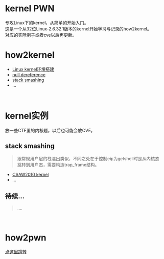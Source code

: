 # kernel PWN
专攻Linux下的kernel，从简单的开始入门。</br>
这是一个从32位Linux-2.6.32.1版本的kernel开始学习与记录的how2kernel。</br>
对应的实际例子或者cve以后再更新。</br>



# how2kernel

- [Linux kernel环境搭建](https://github.com/fangdada/kernelPWN/tree/master/how2kernel/00build_environ)
- [null dereference](https://github.com/fangdada/kernelPWN/tree/master/how2kernel/01null_dereference)
- [stack smashing](https://github.com/fangdada/kernelPWN/tree/master/how2kernel/02stack_smashing)
- ...

</br>

# kernel实例

放一些CTF里的内核题，以后也可能会放CVE。</br>

## stack smashing

> 跟常规用户层的栈溢出类似，不同之处在于控制eip为getshell时是从内核态跳转到用户态，需要构造trap_frame结构。

- [CSAW2010 kernel](https://github.com/fangdada/kernelPWN/tree/master/CSAW2010)
- ...

## 待续...

> ....

</br>

# how2pwn

[点这里跳转](https://github.com/fangdada/ctf/tree/master/how2pwn)



